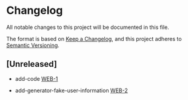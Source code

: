 # Changelog

All notable changes to this project will be documented in this file.

The format is based on [Keep a Changelog](https://keepachangelog.com/en/1.0.0/),
and this project adheres to [Semantic Versioning](https://semver.org/spec/v2.0.0.html).


## [Unreleased]

- add-code [WEB-1](https://webdot.youtrack.cloud/agiles/171-14/current?issue=WEB-1)

- add-generator-fake-user-information [WEB-2](https://webdot.youtrack.cloud/agiles/171-14/current?issue=WEB-2)
